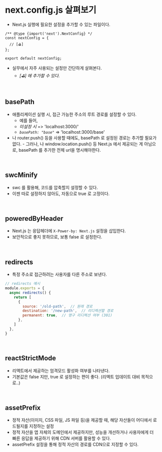 # next.config.js 살펴보기

- Next.js 실행에 필요한 설정을 추가할 수 있는 파일이다.

```tsx
/** @type {import('next').NextConfig} */
const nextConfig = {
  // [⛳️]
};

export default nextConfig;
```

- 실무에서 자주 사용되는 설정만 간단하게 살펴본다.
  - _[⛳️] 에 추가할 수 있다._

<br/>

## basePath

- 애플리케이션 실행 시, 접근 가능한 주소의 루트 경로를 설정할 수 있다.
  - 예를 들어,
  - _미설정 시_ => 'localhost:3000/'
  - _`basePath: "base"`_ => 'localhost:3000/base'
- <Link> 나 router.push() 등을 사용할 때에도, basePath 로 설정된 경로는 추가할 필요가 없다.
  - 그러나, <a> 나 window.location.push() 등 Next.js 에서 제공되는 게 아님으로, basePath 를 추가한 전체 url을 명시해야한다.

<br/>

## swcMinify

- swc 를 활용해, 코드를 압축할지 설정할 수 있다. 
- 이젠 따로 설정하지 않아도, 자동으로 true 로 고정이다.

<br/>

## poweredByHeader
- Next.js 는 응답헤더에 `X-Power-by: Next.js` 설정을 삽입한다.
- 보안적으로 좋지 못하므로, 보통 false 로 설정한다.


<br/>

## redirects
- 특정 주소로 접근하려는 사용자를 다른 주소로 보낸다.

```js
// redirects 예시
module.exports = {
  async redirects() {
    return [
      {
        source: '/old-path',  // 원래 경로
        destination: '/new-path',  // 리디렉션할 경로
        permanent: true,  // 영구 리디렉션 여부 (301)
      },
    ]
  },
}
```

<br/>

## reactStrictMode
- 리액트에서 제공하는 엄격모드 활성화 여부를 나타낸다.
- 기본값은 false 지만, true 로 설정하는 편이 좋다. (리액트 업데이트 대비 목적으로..)

<br/>

## assetPrefix
- 정적 자산(이미지, CSS 파일, JS 파일 등)을 제공할 때, 해당 자산들이 어디에서 로드될지를 지정하는 설정
-  정적 자산을 앱 자체의 도메인에서 제공하지만, 성능을 개선하거나 사용자에게 더 빠른 응답을 제공하기 위해 CDN 서버를 활용할 수 있다.
- assetPrefix 설정을 통해 정적 자산의 경로를 CDN으로 지정할 수 있다.
